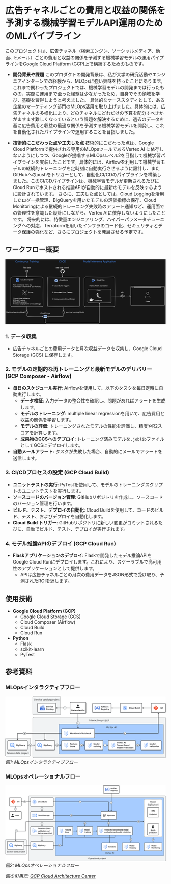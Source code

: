 # 広告チャネルごとの費用と収益の関係を予測する機械学習モデルAPI運用のためのMLパイプライン

このプロジェクトは、広告チャネル（検索エンジン、ソーシャルメディア、動画、Eメール）ごとの費用と収益の関係を予測する機械学習モデルの運用パイプラインをGoogle Cloud Platform (GCP)上で構築するためのものです。


- **開発背景や課題**
  このプロダクトの開発背景は、私が大学の研究活動やエンジニアインターンでの経験から、MLOpsに強い興味を持ったことにあります。これまで関わったプロジェクトでは、機械学習モデルの開発までは行ったものの、実際に運用まで至った経験は少なかったため、自身でその領域を学び、基礎を習得しようと考えました。
具体的なケーススタディとして、ある企業のマーケティング部門のMLOps活用を取り上げました。具体的には、広告チャネルの多様化により、どのチャネルにどれだけの予算を配分すべきかがますます難しくなっているという課題を解決するために、過去のデータを基に広告費用と収益の最適な関係を予測する機械学習モデルを開発し、これを自動化されたパイプラインで運用することを目指しました。

- **技術的にこだわった点や工夫した点**
  技術的にこだわった点は、Google Cloud Platformで提供される専用のMLOpsツールであるVertex AI に依存しないようにしつつ、Googleが提唱するMLOpsレベル2を目指して機械学習パイプラインを実装したことです。具体的には、Airflowを利用して機械学習モデルの継続的トレーニングを定時刻に自動実行させるように設計し、またGitHubへのpushをトリガーとして、自動化CI/CDのパイプラインを構築しました。このCI/CDパイプラインは、機械学習モデルが更新されるたびにCloud Runでホストされる推論APIが自動的に最新のモデルを反映するように設計されています。
さらに、工夫した点としては、Cloud Loggingを活用したログ一括管理、BigQueryを用いたモデルの評価指標の保存、Cloud Monitoringによる継続的トレーニング失敗時のアラート通知など、運用面での管理性を意識した設計にしながら、Vertex AIに依存しないようにしたことです。
将来的には、特徴量エンジニアリング、ハイパーパラメータチューニングへの対応、Terraformを用いたインフラのコード化、セキュリティとデータ保護の強化など、さらにプロジェクトを発展させる予定です。


## ワークフロー概要

![Workflow](image/Airflow.png)

### 1. データ収集

- 広告チャネルごとの費用データと月次収益データを収集し、Google Cloud Storage (GCS) に保存します。

### 2. モデルの定期的な再トレーニングと最新モデルのデリバリー (GCP Composer - Airflow)

- **毎日のスケジュール実行**: Airflowを使用して、以下のタスクを毎日定時に自動実行します。
  - **データ検証**: 入力データの整合性を確認し、問題があればアラートを生成します。
  - **モデルのトレーニング**: multiple linear regressionを用いて、広告費用と収益の関係を学習します。
  - **モデルの評価**: トレーニングされたモデルの性能を評価し、精度やR2スコアを計算します。
  - **成果物のGCSへのデプロイ**: トレーニング済みモデルを`.joblib`ファイルとしてGCSにデプロイします。
- **自動メールアラート**: タスクが失敗した場合、自動的にメールでアラートを送信します。

### 3. CI/CDプロセスの設定 (GCP Cloud Build)

- **ユニットテストの実行**: PyTestを使用して、モデルのトレーニングスクリプトのユニットテストを実行します。
- **ソースコードのバージョン管理**: GitHubリポジトリを作成し、ソースコードのバージョン管理を行います。
- **ビルド、テスト、デプロイの自動化**: Cloud Buildを使用して、コードのビルド、テスト、およびデプロイを自動化します。
- **Cloud Build トリガー**: GitHubリポジトリに新しい変更がコミットされるたびに、自動でビルド、テスト、デプロイが実行されます。

### 4. モデル推論APIのデプロイ (GCP Cloud Run)

- **Flaskアプリケーションのデプロイ**: Flaskで開発したモデル推論APIをGoogle Cloud Runにデプロイします。これにより、スケーラブルで高可用性のアプリケーションとして提供します。
  - APIは広告チャネルごとの月次の費用データをJSON形式で受け取り、予測されたROIを返します。

## 使用技術

- **Google Cloud Platform (GCP)**
  - Google Cloud Storage (GCS)
  - Cloud Composer (Airflow)
  - Cloud Build
  - Cloud Run
- **Python**
  - Flask
  - scikit-learn
  - PyTest

## 参考資料

### MLOpsインタラクティブフロー
![MLOpsインタラクティブフロー](image/mlops-interactive-flow.svg)
*図1: MLOpsインタラクティブフロー*

### MLOpsオペレーショナルフロー
![MLOpsオペレーショナルフロー](image/mlops-operational-flow.svg)
*図2: MLOpsオペレーショナルフロー*

*図の引用元: [GCP Cloud Architecture Center](https://cloud.google.com/architecture)*
